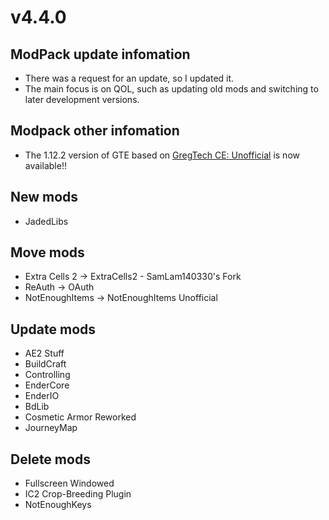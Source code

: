 # v4.4.0
## ModPack update infomation
- There was a request for an update, so I updated it.
- The main focus is on QOL, such as updating old mods and switching to later development versions.

## Modpack other infomation
- The 1.12.2 version of GTE based on [GregTech CE: Unofficial](https://www.curseforge.com/minecraft/mc-mods/gregtech-ce-unofficial) is now available!!

## New mods
- JadedLibs

## Move mods
- Extra Cells 2 -> ExtraCells2 - SamLam140330's Fork
- ReAuth -> OAuth
- NotEnoughItems -> NotEnoughItems Unofficial

## Update mods
- AE2 Stuff
- BuildCraft
- Controlling
- EnderCore
- EnderIO
- BdLib
- Cosmetic Armor Reworked
- JourneyMap

## Delete mods
- Fullscreen Windowed
- IC2 Crop-Breeding Plugin
- NotEnoughKeys
